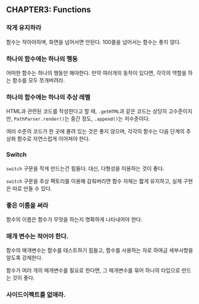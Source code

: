 ## CHAPTER3: Functions

### 작게 유지하라
함수는 작아야하며, 화면을 넘어서면 안된다. 100줄을 넘어서는 함수는 좋지 않다.

### 하나의 함수에는 하나의 행동
어떠한 함수는 하나의 행동만 해야한다. 만약 여러개의 동작이 있다면, 각각의 역할을 하는 함수를 모두 쪼개버려라.

### 하나의 함수에는 하나의 추상 레벨
HTML과 관련된 코드를 작성한다고 할 때, `.getHTML`과 같은 코드는 상당히 고수준이지만, `PathParser.render()`는 중간 정도, `.append()`는 저수준이다.

여러 수준의 코드가 한 곳에 몰려 있는 것은 좋지 않으며, 각각의 함수는 다음 단계의 추상화 함수로 자연스럽게 이어져야 한다.

### Switch
`switch` 구문을 작게 만드는건 힘들다. 대신, 다형성을 이용하는 것이 좋다.

`switch` 구문을 추상 팩토리를 이용해 감춰버리면 함수 자체는 짧게 유지하고, 실제 구현은 따로 만들 수 있다.

### 좋은 이름을 써라
함수의 이름은 함수가 무엇을 하는지 명확하게 나타내어야 한다.

### 매개 변수는 적어야 한다.
함수의 매개변수는 함수를 테스트하기 힘들고, 함수를 사용하는 자로 하여금 세부사항을 알도록 강제한다.

함수가 여러 개의 매개변수를 필요로 한다면, 그 매개변수를 묶어 하나의 타입으로 만드는 것이 좋다.

### 사이드이펙트를 없애라.

